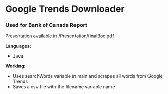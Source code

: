 # Google Trends Downloader
### Used for Bank of Canada Report

Presentation available in /Presentation/finalBoc.pdf

 __Languages:__
* Java

 __Working:__ 
* Uses searchWords variable in main and scrapes all words from Google Trends
* Saves a csv file with the filename variable name
